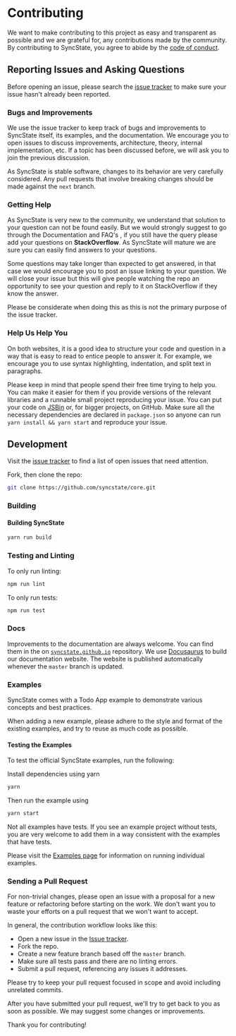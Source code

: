 # Contributing

We want to make contributing to this project as easy and transparent as possible and we are grateful for, any contributions made by the community. By contributing to SyncState, you agree to abide by the [code of conduct](https://github.com/syncstate/core/blob/master/CODE_OF_CONDUCT.md).

## Reporting Issues and Asking Questions

Before opening an issue, please search the [issue tracker](https://github.com/syncstate/core/issues) to make sure your issue hasn't already been reported.

### Bugs and Improvements

We use the issue tracker to keep track of bugs and improvements to SyncState itself, its examples, and the documentation. We encourage you to open issues to discuss improvements, architecture, theory, internal implementation, etc. If a topic has been discussed before, we will ask you to join the previous discussion.

As SyncState is stable software, changes to its behavior are very carefully considered. Any pull requests that involve breaking changes should be made against the `next` branch.

### Getting Help

As SyncState is very new to the community, we understand that solution to your question can not be found easily. But we would strongly suggest to go through the Documentation and FAQ's , if you still have the query please add your questions on **StackOverflow**. As SyncState will mature we are sure you can easily find answers to your questions.

Some questions may take longer than expected to get answered, in that case we would encourage you to post an issue linking to your question. We will close your issue but this will give people watching the repo an opportunity to see your question and reply to it on StackOverflow if they know the answer.

Please be considerate when doing this as this is not the primary purpose of the issue tracker.

### Help Us Help You

On both websites, it is a good idea to structure your code and question in a way that is easy to read to entice people to answer it. For example, we encourage you to use syntax highlighting, indentation, and split text in paragraphs.

Please keep in mind that people spend their free time trying to help you. You can make it easier for them if you provide versions of the relevant libraries and a runnable small project reproducing your issue. You can put your code on [JSBin](http://jsbin.com) or, for bigger projects, on GitHub. Make sure all the necessary dependencies are declared in `package.json` so anyone can run `yarn install && yarn start` and reproduce your issue.

## Development

Visit the [issue tracker](https://github.com/syncstate/core/issues) to find a list of open issues that need attention.

Fork, then clone the repo:

```sh
git clone https://github.com/syncstate/core.git
```

### Building

#### Building SyncState

```sh
yarn run build
```

### Testing and Linting

To only run linting:

```sh
npm run lint
```

To only run tests:

```sh
npm run test
```

### Docs

Improvements to the documentation are always welcome. You can find them in the on [`syncstate.github.io`](https://github.com/syncstate/syncstate.github.io) repository. We use [Docusaurus](https://docusaurus.io/) to build our documentation website. The website is published automatically whenever the `master` branch is updated.

### Examples

SyncState comes with a Todo App example to demonstrate various concepts and best practices.

When adding a new example, please adhere to the style and format of the existing examples, and try to reuse as much code as possible.

#### Testing the Examples

To test the official SyncState examples, run the following:

Install dependencies using yarn

```sh
yarn
```
Then run the example using

```sh
yarn start
```

Not all examples have tests. If you see an example project without tests, you are very welcome to add them in a way consistent with the examples that have tests.

Please visit the [Examples page](https://SyncState.js.org/introduction/examples) for information on running individual examples.

### Sending a Pull Request

For non-trivial changes, please open an issue with a proposal for a new feature or refactoring before starting on the work. We don't want you to waste your efforts on a pull request that we won't want to accept.

In general, the contribution workflow looks like this:

- Open a new issue in the [Issue tracker](https://github.com/syncstate/core/issues).
- Fork the repo.
- Create a new feature branch based off the `master` branch.
- Make sure all tests pass and there are no linting errors.
- Submit a pull request, referencing any issues it addresses.

Please try to keep your pull request focused in scope and avoid including unrelated commits.

After you have submitted your pull request, we'll try to get back to you as soon as possible. We may suggest some changes or improvements.

Thank you for contributing!
